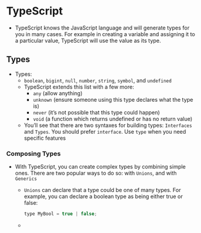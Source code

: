 # TypeScript

- TypeScript knows the JavaScript language and will generate types for you in many cases. For example in creating a variable and assigning it to a particular value, TypeScript will use the value as its type.

## Types

- Types:
  - `boolean`, `bigint`, `null`, `number`, `string`, `symbol`, and `undefined`
  - TypeScript extends this list with a few more:
    - `any` (allow anything)
    - `unknown` (ensure someone using this type declares what the type is)
    - `never` (it’s not possible that this type could happen)
    - `void` (a function which returns undefined or has no return value)
  - You’ll see that there are two syntaxes for building types: `Interfaces` and `Types`. You should prefer `interface`. Use `type` when you need specific features

### Composing Types

- With TypeScript, you can create complex types by combining simple ones. There are two popular ways to do so: with `Unions`, and with `Generics`
  - `Unions` can declare that a type could be one of many types.  For example, you can declare a boolean type as being either true or false:

    ```javascript
    type MyBool = true | false;
    ```

  -
